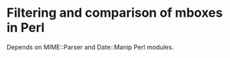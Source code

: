 # Filtering and comparison of mboxes in Perl

Depends on MIME::Parser and Date::Manip Perl modules.
